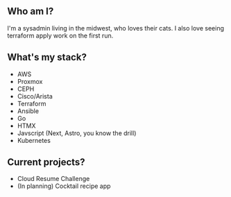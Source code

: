 Who am I?
-------------
I'm a sysadmin living in the midwest, who loves their cats. I also love seeing terraform apply work on the first run.

What's my stack?
-------------
* AWS
* Proxmox
* CEPH
* Cisco/Arista
* Terraform
* Ansible
* Go
* HTMX
* Javscript (Next, Astro, you know the drill)
* Kubernetes

Current projects?
-------------
- Cloud Resume Challenge
- (In planning) Cocktail recipe app

<!---
captainsloths/captainsloths is a ✨ special ✨ repository because its `README.md` (this file) appears on your GitHub profile.
You can click the Preview link to take a look at your changes.
--->
